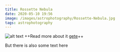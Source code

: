 ```yaml
---
title: Rossette Nebula
date: 2020-05-10 19:56
image: /images/astrophotography/Rossette-Nebula.jpg
tags: astrophotography
---
```


![alt text](/images/astrophotography/Rossette-Nebula.jpg "Logo Title Text 1")
++Read more about it [gete](/posts/thrid-post)++

But there is also some text here

